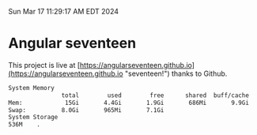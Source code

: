Sun Mar 17 11:29:17 AM EDT 2024

# Angular seventeen


This project is live at [https://angularseventeen.github.io](https://angularseventeen.github.io "seventeen!") thanks to Github.

```bash
System Memory
               total        used        free      shared  buff/cache   available
Mem:            15Gi       4.4Gi       1.9Gi       686Mi       9.9Gi        10Gi
Swap:          8.0Gi       965Mi       7.1Gi
System Storage
536M	.
```
